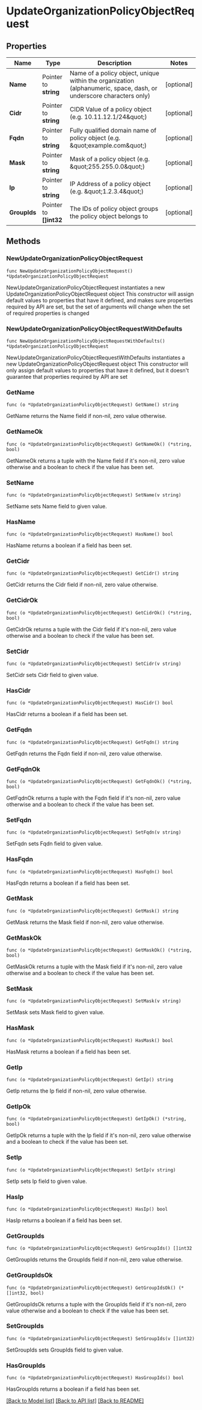 # UpdateOrganizationPolicyObjectRequest

## Properties

Name | Type | Description | Notes
------------ | ------------- | ------------- | -------------
**Name** | Pointer to **string** | Name of a policy object, unique within the organization (alphanumeric, space, dash, or underscore characters only) | [optional] 
**Cidr** | Pointer to **string** | CIDR Value of a policy object (e.g. 10.11.12.1/24\&quot;) | [optional] 
**Fqdn** | Pointer to **string** | Fully qualified domain name of policy object (e.g. \&quot;example.com\&quot;) | [optional] 
**Mask** | Pointer to **string** | Mask of a policy object (e.g. \&quot;255.255.0.0\&quot;) | [optional] 
**Ip** | Pointer to **string** | IP Address of a policy object (e.g. \&quot;1.2.3.4\&quot;) | [optional] 
**GroupIds** | Pointer to **[]int32** | The IDs of policy object groups the policy object belongs to | [optional] 

## Methods

### NewUpdateOrganizationPolicyObjectRequest

`func NewUpdateOrganizationPolicyObjectRequest() *UpdateOrganizationPolicyObjectRequest`

NewUpdateOrganizationPolicyObjectRequest instantiates a new UpdateOrganizationPolicyObjectRequest object
This constructor will assign default values to properties that have it defined,
and makes sure properties required by API are set, but the set of arguments
will change when the set of required properties is changed

### NewUpdateOrganizationPolicyObjectRequestWithDefaults

`func NewUpdateOrganizationPolicyObjectRequestWithDefaults() *UpdateOrganizationPolicyObjectRequest`

NewUpdateOrganizationPolicyObjectRequestWithDefaults instantiates a new UpdateOrganizationPolicyObjectRequest object
This constructor will only assign default values to properties that have it defined,
but it doesn't guarantee that properties required by API are set

### GetName

`func (o *UpdateOrganizationPolicyObjectRequest) GetName() string`

GetName returns the Name field if non-nil, zero value otherwise.

### GetNameOk

`func (o *UpdateOrganizationPolicyObjectRequest) GetNameOk() (*string, bool)`

GetNameOk returns a tuple with the Name field if it's non-nil, zero value otherwise
and a boolean to check if the value has been set.

### SetName

`func (o *UpdateOrganizationPolicyObjectRequest) SetName(v string)`

SetName sets Name field to given value.

### HasName

`func (o *UpdateOrganizationPolicyObjectRequest) HasName() bool`

HasName returns a boolean if a field has been set.

### GetCidr

`func (o *UpdateOrganizationPolicyObjectRequest) GetCidr() string`

GetCidr returns the Cidr field if non-nil, zero value otherwise.

### GetCidrOk

`func (o *UpdateOrganizationPolicyObjectRequest) GetCidrOk() (*string, bool)`

GetCidrOk returns a tuple with the Cidr field if it's non-nil, zero value otherwise
and a boolean to check if the value has been set.

### SetCidr

`func (o *UpdateOrganizationPolicyObjectRequest) SetCidr(v string)`

SetCidr sets Cidr field to given value.

### HasCidr

`func (o *UpdateOrganizationPolicyObjectRequest) HasCidr() bool`

HasCidr returns a boolean if a field has been set.

### GetFqdn

`func (o *UpdateOrganizationPolicyObjectRequest) GetFqdn() string`

GetFqdn returns the Fqdn field if non-nil, zero value otherwise.

### GetFqdnOk

`func (o *UpdateOrganizationPolicyObjectRequest) GetFqdnOk() (*string, bool)`

GetFqdnOk returns a tuple with the Fqdn field if it's non-nil, zero value otherwise
and a boolean to check if the value has been set.

### SetFqdn

`func (o *UpdateOrganizationPolicyObjectRequest) SetFqdn(v string)`

SetFqdn sets Fqdn field to given value.

### HasFqdn

`func (o *UpdateOrganizationPolicyObjectRequest) HasFqdn() bool`

HasFqdn returns a boolean if a field has been set.

### GetMask

`func (o *UpdateOrganizationPolicyObjectRequest) GetMask() string`

GetMask returns the Mask field if non-nil, zero value otherwise.

### GetMaskOk

`func (o *UpdateOrganizationPolicyObjectRequest) GetMaskOk() (*string, bool)`

GetMaskOk returns a tuple with the Mask field if it's non-nil, zero value otherwise
and a boolean to check if the value has been set.

### SetMask

`func (o *UpdateOrganizationPolicyObjectRequest) SetMask(v string)`

SetMask sets Mask field to given value.

### HasMask

`func (o *UpdateOrganizationPolicyObjectRequest) HasMask() bool`

HasMask returns a boolean if a field has been set.

### GetIp

`func (o *UpdateOrganizationPolicyObjectRequest) GetIp() string`

GetIp returns the Ip field if non-nil, zero value otherwise.

### GetIpOk

`func (o *UpdateOrganizationPolicyObjectRequest) GetIpOk() (*string, bool)`

GetIpOk returns a tuple with the Ip field if it's non-nil, zero value otherwise
and a boolean to check if the value has been set.

### SetIp

`func (o *UpdateOrganizationPolicyObjectRequest) SetIp(v string)`

SetIp sets Ip field to given value.

### HasIp

`func (o *UpdateOrganizationPolicyObjectRequest) HasIp() bool`

HasIp returns a boolean if a field has been set.

### GetGroupIds

`func (o *UpdateOrganizationPolicyObjectRequest) GetGroupIds() []int32`

GetGroupIds returns the GroupIds field if non-nil, zero value otherwise.

### GetGroupIdsOk

`func (o *UpdateOrganizationPolicyObjectRequest) GetGroupIdsOk() (*[]int32, bool)`

GetGroupIdsOk returns a tuple with the GroupIds field if it's non-nil, zero value otherwise
and a boolean to check if the value has been set.

### SetGroupIds

`func (o *UpdateOrganizationPolicyObjectRequest) SetGroupIds(v []int32)`

SetGroupIds sets GroupIds field to given value.

### HasGroupIds

`func (o *UpdateOrganizationPolicyObjectRequest) HasGroupIds() bool`

HasGroupIds returns a boolean if a field has been set.


[[Back to Model list]](../README.md#documentation-for-models) [[Back to API list]](../README.md#documentation-for-api-endpoints) [[Back to README]](../README.md)


